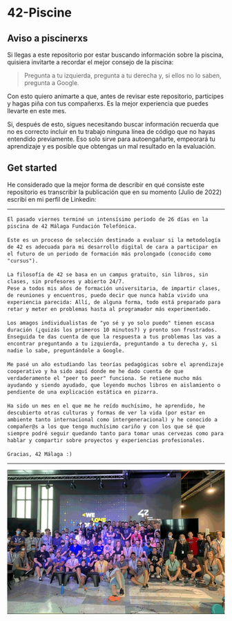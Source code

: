 # 42-Piscine

## Aviso a piscinerxs

Si llegas a este repositorio por estar buscando información sobre la piscina, quisiera invitarte a recordar el mejor consejo de la piscina:
> Pregunta a tu izquierda, pregunta a tu derecha y, si ellos no lo saben, pregunta a Google.

Con esto quiero animarte a que, antes de revisar este repositorio, participes y hagas piña con tus compañerxs. Es la mejor experiencia que puedes llevarte en este mes. 

Si, después de esto, sigues necesitando buscar información recuerda que no es correcto incluir en tu trabajo ninguna línea de código que no hayas entendido previamente. 
Eso solo sirve para autoengañarte, empeorará tu aprendizaje y es posible que obtengas un mal resultado en la evaluación.

## Get started

He considerado que la mejor forma de describir en qué consiste este repositorio es transcribir la publicación que en su momento (Julio de 2022) escribí en mi perfil de Linkedin:

---

    El pasado viernes terminé un intensísimo periodo de 26 días en la piscina de 42 Málaga Fundación Telefónica.
    
    Este es un proceso de selección destinado a evaluar si la metodología de 42 es adecuada para mi desarrollo digital de cara a participar en el futuro de un periodo de formación más prolongado (conocido como "cursus").
    
    La filosofía de 42 se basa en un campus gratuito, sin libros, sin clases, sin profesores y abierto 24/7.
    Pese a todos mis años de formación universitaria, de impartir clases, de reuniones y encuentros, puedo decir que nunca había vivido una experiencia parecida: Allí, de alguna forma, todo está preparado para retar y meter en problemas hasta al programador más experimentado.
    
    Los amagos individualistas de "yo sé y yo solo puedo" tienen escasa duración (¿quizás los primeros 10 minutos?) y pronto son frustrados. Enseguida te das cuenta de que la respuesta a tus problemas las vas a encontrar preguntando a tu izquierda, preguntando a tu derecha y, si nadie lo sabe, preguntándole a Google.
    
    Me pasé un año estudiando las teorías pedagógicas sobre el aprendizaje cooperativo y ha sido aquí donde me he dado cuenta de que verdaderamente el "peer to peer" funciona. Se retiene mucho más ayudando y siendo ayudado, que leyendo muchos libros en aislamiento o pendiente de una explicación estática en pizarra.
    
    Ha sido un mes en el que me he reído muchísimo, he aprendido, he descubierto otras culturas y formas de ver la vida (por estar en ambiente tanto internacional como intergeneracional) y he conocido a compañer@s a los que tengo muchísimo cariño y con los que sé que siempre podré seguir quedando tanto para tomar unas cervezas como para hablar y compartir sobre proyectos y experiencias profesionales.
    
    Gracias, 42 Málaga :)

---

![img.png](julio2022.png)